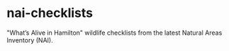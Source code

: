 # nai-checklists
"What’s Alive in Hamilton" wildlife checklists from the latest Natural Areas Inventory (NAI).
